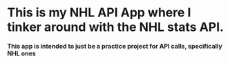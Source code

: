 # This is my NHL API App where I tinker around with the NHL stats API. 

**This app is intended to just be a practice project for API calls, specifically NHL ones**
